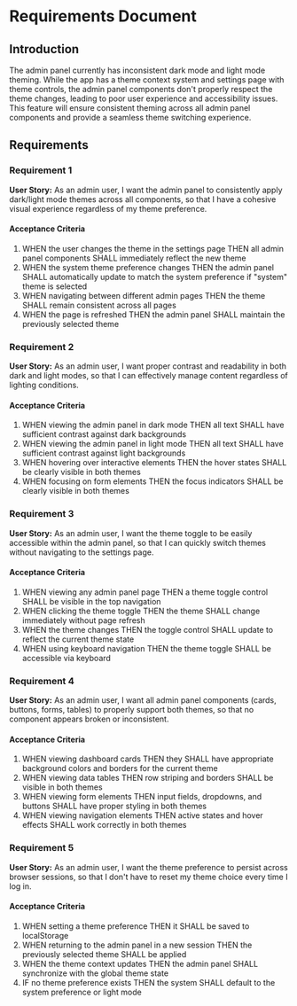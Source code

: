 # Requirements Document

## Introduction

The admin panel currently has inconsistent dark mode and light mode theming. While the app has a theme context system and settings page with theme controls, the admin panel components don't properly respect the theme changes, leading to poor user experience and accessibility issues. This feature will ensure consistent theming across all admin panel components and provide a seamless theme switching experience.

## Requirements

### Requirement 1

**User Story:** As an admin user, I want the admin panel to consistently apply dark/light mode themes across all components, so that I have a cohesive visual experience regardless of my theme preference.

#### Acceptance Criteria

1. WHEN the user changes the theme in the settings page THEN all admin panel components SHALL immediately reflect the new theme
2. WHEN the system theme preference changes THEN the admin panel SHALL automatically update to match the system preference if "system" theme is selected
3. WHEN navigating between different admin pages THEN the theme SHALL remain consistent across all pages
4. WHEN the page is refreshed THEN the admin panel SHALL maintain the previously selected theme

### Requirement 2

**User Story:** As an admin user, I want proper contrast and readability in both dark and light modes, so that I can effectively manage content regardless of lighting conditions.

#### Acceptance Criteria

1. WHEN viewing the admin panel in dark mode THEN all text SHALL have sufficient contrast against dark backgrounds
2. WHEN viewing the admin panel in light mode THEN all text SHALL have sufficient contrast against light backgrounds
3. WHEN hovering over interactive elements THEN the hover states SHALL be clearly visible in both themes
4. WHEN focusing on form elements THEN the focus indicators SHALL be clearly visible in both themes

### Requirement 3

**User Story:** As an admin user, I want the theme toggle to be easily accessible within the admin panel, so that I can quickly switch themes without navigating to the settings page.

#### Acceptance Criteria

1. WHEN viewing any admin panel page THEN a theme toggle control SHALL be visible in the top navigation
2. WHEN clicking the theme toggle THEN the theme SHALL change immediately without page refresh
3. WHEN the theme changes THEN the toggle control SHALL update to reflect the current theme state
4. WHEN using keyboard navigation THEN the theme toggle SHALL be accessible via keyboard

### Requirement 4

**User Story:** As an admin user, I want all admin panel components (cards, buttons, forms, tables) to properly support both themes, so that no component appears broken or inconsistent.

#### Acceptance Criteria

1. WHEN viewing dashboard cards THEN they SHALL have appropriate background colors and borders for the current theme
2. WHEN viewing data tables THEN row striping and borders SHALL be visible in both themes
3. WHEN viewing form elements THEN input fields, dropdowns, and buttons SHALL have proper styling in both themes
4. WHEN viewing navigation elements THEN active states and hover effects SHALL work correctly in both themes

### Requirement 5

**User Story:** As an admin user, I want the theme preference to persist across browser sessions, so that I don't have to reset my theme choice every time I log in.

#### Acceptance Criteria

1. WHEN setting a theme preference THEN it SHALL be saved to localStorage
2. WHEN returning to the admin panel in a new session THEN the previously selected theme SHALL be applied
3. WHEN the theme context updates THEN the admin panel SHALL synchronize with the global theme state
4. IF no theme preference exists THEN the system SHALL default to the system preference or light mode